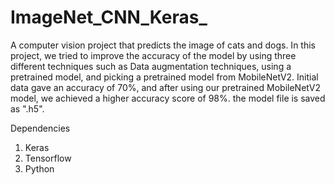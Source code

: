 # ImageNet_CNN_Keras_

A computer vision project that predicts the image of cats and dogs. In this project, we tried to improve the accuracy of the model by using three different techniques such as Data augmentation techniques, using a pretrained model, and picking a pretrained model from MobileNetV2.
Initial data gave an accuracy of 70%, and after using our pretrained MobileNetV2 model, we achieved a higher accuracy score of 98%. the model file is saved as ".h5".

Dependencies
1. Keras
2. Tensorflow
3. Python
